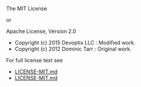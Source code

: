 The MIT License

or

Apache License, Version 2.0

- Copyright (c) 2015 Devoptix LLC : Modified work.
- Copyright (c) 2012 Dominic Tarr : Original work.

For full license text see 

- [LICENSE-MIT.md](LICENSE-MIT.md)
- [LICENSE-MIT.md](LICENSE-APACHE2.md)
